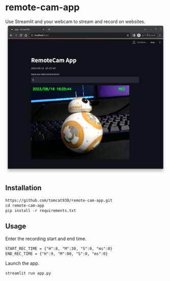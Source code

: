 # remote-cam-app
Use Streamlit and your webcam to stream and record on websites.
<img src="./image/Screenshot.png" />

## Installation
```
https://github.com/tomcat930/remote-cam-app.git
cd remote-cam-app
pip install -r requirements.txt
```

## Usage
Enter the recording start and end time.
```
START_REC_TIME = {"H":8, "M":30, "S":0, "ms":0}
END_REC_TIME = {"H":9, "M":00, "S":0, "ms":0}
```
Launch the app.
```
streamlit run app.py
```